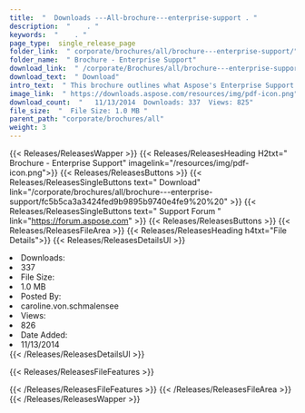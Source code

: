 ```yaml
---
title:  "  Downloads ---All-brochure---enterprise-support . " 
description:  "    . " 
keywords:  "    . " 
page_type:  single_release_page
folder_link:  " corporate/brochures/all/brochure---enterprise-support/"
folder_name:  " Brochure - Enterprise Support"
download_link:  " /corporate/Brochures/all/brochure---enterprise-support/fc5b5ca3a3424fed9b9895b9740e4fe9"
download_text:  " Download"
intro_text:  " This brochure outlines what Aspose's Enterprise Support offers customers.Last up..."
image_link:  " https://downloads.aspose.com/resources/img/pdf-icon.png"
download_count:  "   11/13/2014  Downloads: 337  Views: 825"
file_size:  "  File Size: 1.0 MB "
parent_path: "corporate/brochures/all"
weight: 3 
---
```


{{< Releases/ReleasesWapper >}}
  {{< Releases/ReleasesHeading H2txt=" Brochure - Enterprise Support" imagelink="/resources/img/pdf-icon.png">}}
  {{< Releases/ReleasesButtons >}}
    {{< Releases/ReleasesSingleButtons text=" Download" link="/corporate/brochures/all/brochure---enterprise-support/fc5b5ca3a3424fed9b9895b9740e4fe9%20%20" >}}
    {{< Releases/ReleasesSingleButtons text=" Support Forum " link="https://forum.aspose.com" >}}
  {{< Releases/ReleasesButtons >}}
  {{< Releases/ReleasesFileArea >}}
    {{< Releases/ReleasesHeading h4txt="File Details">}}
    {{< Releases/ReleasesDetailsUl >}}
             <li>Downloads:</li><li>337</li><li>File Size:</li><li>1.0 MB</li><li>Posted By:</li><li>caroline.von.schmalensee</li><li>Views:</li><li>826</li><li>Date Added:</li><li>11/13/2014</li>
    {{< /Releases/ReleasesDetailsUl >}}

  {{< Releases/ReleasesFileFeatures >}}
      
  {{< /Releases/ReleasesFileFeatures >}}
 {{< /Releases/ReleasesFileArea >}}
{{< /Releases/ReleasesWapper >}}


